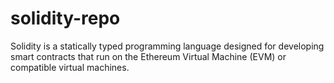 # solidity-repo
 Solidity is a statically typed programming language designed for developing smart contracts that run on the Ethereum Virtual Machine (EVM) or compatible virtual machines.
